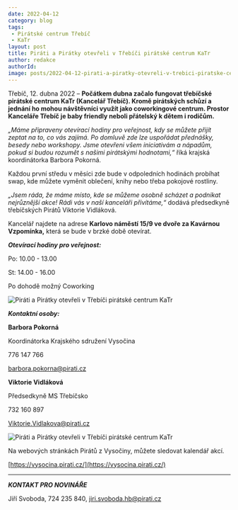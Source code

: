 ```yaml
---
date: 2022-04-12
category: blog
tags:
 - Pirátské centrum Třebíč
 - KaTr
layout: post
title: Piráti a Pirátky otevřeli v Třebíči pirátské centrum KaTr
author: redakce
authorId:
image: posts/2022-04-12-pirati-a-piratky-otevreli-v-trebici-piratske-centrum-katr.jpg
---
```


Třebíč, 12. dubna 2022 – **Počátkem dubna začalo fungovat třebíčské pirátské centrum KaTr (Kancelář Třebíč). Kromě pirátských schůzí a jednání ho mohou návštěvníci využít jako coworkingové centrum. Prostor Kanceláře Třebíč je baby friendly neboli přátelský k dětem i rodičům.**

*„Máme připraveny otevírací hodiny pro veřejnost, kdy se můžete přijít zeptat na to, co vás zajímá. Po domluvě zde lze uspořádat přednášky, besedy nebo workshopy. Jsme otevřeni všem iniciativám a nápadům, pokud si budou rozumět s našimi pirátskými hodnotami,“* říká krajská koordinátorka Barbora Pokorná.

Každou první středu v měsíci zde bude v odpoledních hodinách probíhat swap, kde můžete vyměnit oblečení, knihy nebo třeba pokojové rostliny.

*„Jsem ráda, že máme místo, kde se můžeme osobně scházet a podnikat nejrůznější akce! Rádi vás v naší kanceláři přivítáme,“* dodává předsedkyně třebíčských Pirátů Viktorie Vidláková.

Kancelář najdete na adrese **Karlovo náměstí 15/9 ve dvoře za Kavárnou Vzpomínka,** která se bude v brzké době otevírat.

***Otevírací hodiny pro veřejnost:***

Po: 10.00 - 13.00

St: 14.00 - 16.00

Po dohodě možný Coworking

![Piráti a Pirátky otevřeli v Třebíči pirátské centrum KaTr](https://a.pirati.cz/vysocina/img/posts/2022-04-12-pirati-a-piratky-otevreli-v-trebici-piratske-centrum-katr-I.jpg)

***Kontaktní osoby:***

**Barbora Pokorná**

Koordinátorka Krajského sdružení Vysočina

776 147 766

barbora.pokorna@pirati.cz


**Viktorie Vidláková**

Předsedkyně MS Třebíčsko

732 160 897

Viktorie.Vidlakova@pirati.cz

![Piráti a Pirátky otevřeli v Třebíči pirátské centrum KaTr](https://a.pirati.cz/vysocina/img/posts/2022-04-12-pirati-a-piratky-otevreli-v-trebici-piratske-centrum-katr-II.jpg)


Na webových stránkách Pirátů z Vysočiny, můžete sledovat kalendář akcí.

[https://vysocina.pirati.cz/](https://vysocina.pirati.cz/)

---

***KONTAKT PRO NOVINÁŘE*** 

Jiří Svoboda, 724 235 840, <jiri.svoboda.hb@pirati.cz>

